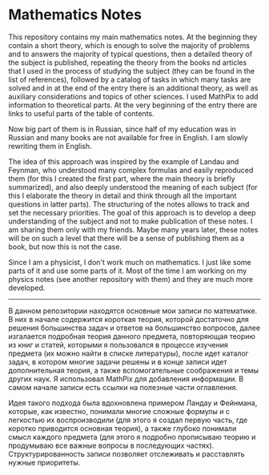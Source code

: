 # Mathematics Notes


This repository contains my main mathematics notes.
At the beginning they contain a short theory, which is enough to solve the majority of problems and to answers the majority of typical questions,
then a detailed theory of the subject is published, repeating the theory from the books nd articles that I used in the process of studying the subject (they can be found in the list of references),
followed by a catalog of tasks in which many tasks are solved and in at the end of the entry there is an additional theory, as well as auxiliary considerations and topics of other sciences.
I used MathPix to add information to theoretical parts. 
At the very beginning of the entry there are links to useful parts of the table of contents.


Now big part of them is in Russian, since half of my education was in Russian and many books are not available for free in English.
I am slowly rewriting them in English.


The idea of this approach was inspired by the example of Landau and Feynman, who understood many complex formulas and easily reproduced them (for this I created the first part, where the main theory is briefly summarized), 
and also deeply understood the meaning of each subject (for this I elaborate the theory in detail and think through all the important questions in latter parts).
The structuring of the notes allows to track and set the necessary priorities.
The goal of this approach is to develop a deep understanding of the subject and not to make publication of these notes.
I am sharing them only with my friends. Maybe many years later, these notes will be on such a level that there will be a sense of publishing them as a book, but now this is not the case.



Since I am a physicist, I don't work much on mathematics. I just like some parts of it and use some parts of it.
Most of the time I am working on my physics notes (see another repository with them) and they are much more developed.



------------------------------------------------------------------------------------------------------------




В данном репозитории находятся основные мои записи по математике.
В них в начале содержится короткая теория, которой достаточно для решения большинства задач и ответов на большинство вопросов,
далее изгалается подробная теория данного предмета, повторяющая теорию из книг и статей, которыми я пользовался в процессе изучения предмета (их можно найти в списке литературы),
после идет каталог задач, в котором многие задачи решены и в конце записи идет дополнительная теория, а также вспомогательные соображения и темы других наук.
Я использовал MathPix для добавления информации. 
В самом начале записи есть ссылки на полезные части оглавления.


Идея такого подхода была вдохновлена примером Ландау и Фейнмана, которые, как известно, понимали многие сложные формулы и с легкостью их воспроизводили (для этого я создал первую часть,
где коротко приводится основная теория), а также глубоко понимали смысл каждого предмета (для этого я подробно прописываю теорию и продумываю все важные вопросы в последующих частях).
Структурированность записи позволяет отслеживать и расставлять нужные приоритеты.


